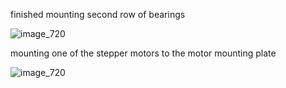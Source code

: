 finished mounting second row of bearings

![image_720](https://github.com/morotonai/replac3d/assets/156618723/cd739f3e-a9da-43ec-ba8a-3d487b33f488)



mounting one of the stepper motors to the motor mounting plate


![image_720](https://github.com/morotonai/replac3d/assets/156618723/fed97804-4f02-4cfa-ace3-6d7604fd366b)
